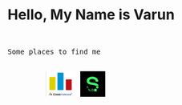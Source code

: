 # Hello, My Name is Varun
<!DOCTYPE html>
<html lang="en">
<head>
    <meta charset="UTF-8">
    <title>Using font awesome</title>
    <script src="https://kit.fontawesome.com/ce0444d81d.js" crossorigin="anonymous"></script>
</head>
<body>
    <!-- <i class="fas fa-ad fa-5x">&nbsp &nbsp &nbsp</i> -->
    <pre>
        <p>Some places to find me</p>
        <a href = "https://www.linkedin.com/in/varun-das-514526141" target = "_blank"><i class="fab fa-linkedin fa-10x"></i></a> <a href = "https://codeforces.com/profile/veedee" target = "_blank"><img src = "codeforces.png" alt = "codeforces image" width = "12%"/></a> <a href = "https://sourcerer.io/veedee2000" target = "_blank"><img src = "sourcerer.png" alt = "sourcerer image" width = "10%"/></a>
    </pre>
</body>
</html>
